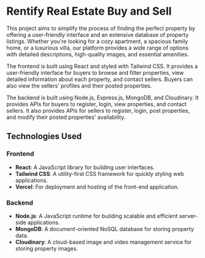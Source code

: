 # Rentify Real Estate Buy and Sell

This project aims to simplify the process of finding the perfect property by offering a user-friendly interface and an extensive database of property listings. Whether you're looking for a cozy apartment, a spacious family home, or a luxurious villa, our platform provides a wide range of options with detailed descriptions, high-quality images, and essential amenities.

The frontend is built using React and styled with Tailwind CSS. It provides a user-friendly interface for buyers to browse and filter properties, view detailed information about each property, and contact sellers. Buyers can also view the sellers' profiles and their posted properties.

The backend is built using Node.js, Express.js, MongoDB, and Cloudinary. It provides APIs for buyers to register, login, view properties, and contact sellers. It also provides APIs for sellers to register, login, post properties, and modify their posted properties' availability.


## Technologies Used

### Frontend
- **React**: A JavaScript library for building user interfaces.
- **Tailwind CSS**: A utility-first CSS framework for quickly styling web applications.
- **Vercel**: For deployment and hosting of the front-end application.

### Backend
- **Node.js**: A JavaScript runtime for building scalable and efficient server-side applications.
- **MongoDB**: A document-oriented NoSQL database for storing property data.
- **Cloudinary**: A cloud-based image and video management service for storing property images.





